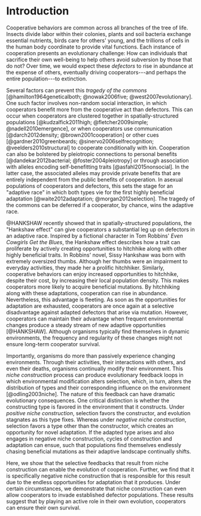 
# Introduction

Cooperative behaviors are common across all branches of the tree of life.
Insects divide labor within their colonies, plants and soil bacteria exchange essential nutrients, birds care for others' young, and the trillions of cells in the human body coordinate to provide vital functions.
Each instance of cooperation presents an evolutionary challenge: How can individuals that sacrifice their own well-being to help others avoid subversion by those that do not?
Over time, we would expect these *defectors* to rise in abundance at the expense of others, eventually driving cooperators---and perhaps the entire population---to extinction.

Several factors can prevent this *tragedy of the commons* [@hamilton1964geneticalboth; @nowak2006five; @west2007evolutionary].
One such factor involves non-random social interaction, in which cooperators benefit more from the cooperative act than defectors.
This can occur when cooperators are clustered together in spatially-structured populations [@kudzalfick2011high; @fletcher2009simple; @nadell2010emergence], or when cooperators use communication [@darch2012density; @brown2001cooperation] or other cues [@gardner2010greenbeards; @sinervo2006selfrecognition; @veelders2010structural] to cooperate conditionally with kin.
Cooperation can also be bolstered by pleiotropic connections to personal benefits [@dandekar2012bacterial; @foster2004pleiotropy] or through association with alleles encoding self-benefitting traits [@asfahl2015nonsocial].
In the latter case, the associated alleles may provide private benefits that are entirely independent from the public benefits of cooperation.
In asexual populations of cooperators and defectors, this sets the stage for an "adaptive race" in which both types vie for the first highly beneficial adaptation [@waite2012adaptation; @morgan2012selection].
The tragedy of the commons can be deferred if a cooperator, by chance, wins the adaptive race.

@HANKSHAW recently showed that in spatially-structured populations, the "Hankshaw effect" can give cooperators a substantial leg up on defectors in an adaptive race.
Inspired by a fictional character in Tom Robbins' *Even Cowgirls Get the Blues*, the Hankshaw effect describes how a trait can proliferate by actively creating opportunities to hitchhike along with other highly beneficial traits.
In Robbins' novel, Sissy Hankshaw was born with extremely oversized thumbs.
Although her thumbs were an impairment to everyday activities, they made her a prolific hitchhiker.
Similarly, cooperative behaviors can enjoy increased opportunities to hitchhike, despite their cost, by increasing their local population density.
This makes cooperators more likely to acquire beneficial mutations.
By hitchhiking along with these adaptations, cooperation can rise in abundance.
Nevertheless, this advantage is fleeting.
As soon as the opportunities for adaptation are exhausted, cooperators are once again at a selective disadvantage against adapted defectors that arise via mutation.
However, cooperators can maintain their advantage when frequent environmental changes produce a steady stream of new adaptive opportunities [@HANKSHAW].
Although organisms typically find themselves in dynamic environments, the frequency and regularity of these changes might not ensure long-term cooperator survival.

Importantly, organisms do more than passively experience changing environments.
Through their activities, their interactions with others, and even their deaths, organisms continually modify their environment.
This *niche construction* process can produce evolutionary feedback loops in which environmental modification alters selection, which, in turn, alters the distribution of types and their corresponding influence on the environment [@odling2003niche].
The nature of this feedback can have dramatic evolutionary consequences.
One critical distinction is whether the constructing type is favored in the environment that it constructs.
Under *positive niche construction*, selection favors the constructor, and evolution stagnates as this type fixes.
Whereas under *negative niche construction*, selection favors a type other than the constructor, which creates an opportunity for novel adaptation.
If the adapted type arises and also engages in negative niche construction, cycles of construction and adaptation can ensue, such that populations find themselves endlessly chasing beneficial mutations as their adaptive landscape continually shifts.

Here, we show that the selective feedbacks that result from niche construction can enable the evolution of cooperation.
Further, we find that it is specifically negative niche construction that is responsible for this result due to the endless opportunities for adaptation that it produces.
Under certain circumstances, we demonstrate that niche construction can even allow cooperators to invade established defector populations.
These results suggest that by playing an active role in their own evolution, cooperators can ensure their own survival.

